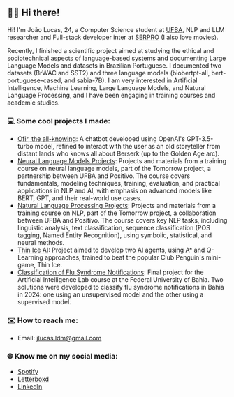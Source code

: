 ## 👋🏻 Hi there!
Hi! I'm João Lucas, 24, a Computer Science student at [UFBA](https://ufba.br/), NLP and LLM researcher and Full-stack developer inter at [SERPRO](https://www.serpro.gov.br/) (I also love movies). 

Recently, I finished a scientific project aimed at studying the ethical and sociotechnical aspects of language-based systems and documenting Large Language Models and datasets in Brazilian Portuguese. I documented two datasets (BrWAC and SST2) and three language models (biobertpt-all, bert-portuguese-cased, and sabia-7B). I am very interested in Artificial Intelligence, Machine Learning, Large Language Models, and Natural Language Processing, and I have been engaging in training courses and academic studies.

### 💻 Some cool projects I made:
- [Ofir, the all-knowing](https://github.com/jlucasldm/langchain_chat): A chatbot developed using OpenAI's GPT-3.5-turbo model, refined to interact with the user as an old storyteller from distant lands who knows all about Berserk (up to the Golden Age arc).
- [Neural Language Models Projects](https://github.com/jlucasldm/pln_tomorrow): Projects and materials from a training course on neural language models, part of the Tomorrow project, a partnership between UFBA and Positivo. The course covers fundamentals, modeling techniques, training, evaluation, and practical applications in NLP and AI, with emphasis on advanced models like BERT, GPT, and their real-world use cases.
- [Natural Language Processing Projects](https://github.com/jlucasldm/modelos_de_linguagem_neural): Projects and materials from a training course on NLP, part of the Tomorrow project, a collaboration between UFBA and Positivo. The course covers key NLP tasks, including linguistic analysis, text classification, sequence classification (POS tagging, Named Entity Recognition), using symbolic, statistical, and neural methods.
- [Thin Ice AI](https://github.com/brunobdcorreia/Thin-Ice-Learning): Project aimed to develop two AI agents, using A* and Q-Learning approaches, trained to beat the popular Club Penguin's mini-game, Thin Ice.
- [Classification of Flu Syndrome Notifications](https://github.com/jlucasldm/lab-ia): Final project for the Artificial Intelligence Lab course at the Federal University of Bahia. Two solutions were developed to classify flu syndrome notifications in Bahia in 2024: one using an unsupervised model and the other using a supervised model.

### ✉️ How to reach me:
- Email: jlucas.ldm@gmail.com

### 🌐 Know me on my social media:
- [Spotify](https://open.spotify.com/user/jlucas.ldm)
- [Letterboxd](https://letterboxd.com/nuvem/)
- [LinkedIn](https://www.linkedin.com/in/jo%C3%A3o-lucas-a09b231ab/)


<!--![Frequency Stats](https://github-readme-streak-stats.herokuapp.com/?user=jlucasldm&theme=vision-friendly-dark&hide_border=true)-->
